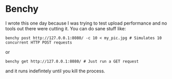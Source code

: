 # Benchy

I wrote this one day because I was trying to test upload performance and no tools out there were cutting it. You can do sane stuff like:

    benchy post http://127.0.0.1:8080/ -c 10 < my_pic.jpg # Simulates 10 concurrent HTTP POST requests

or

    benchy get http://127.0.0.1:8080/ # Just run a GET request

and it runs indefintely until you kill the process.
